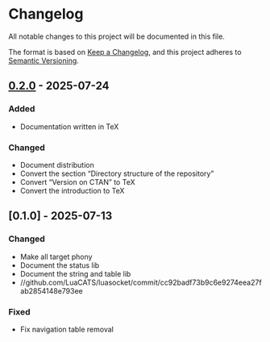 # Changelog

All notable changes to this project will be documented in this file.

The format is based on [Keep a Changelog](https://keepachangelog.com/en/1.1.0/),
and this project adheres to [Semantic Versioning](https://semver.org/spec/v2.0.0.html).

## [0.2.0] - 2025-07-24

### Added

- Documentation written in TeX

### Changed

- Document distribution
- Convert the section “Directory structure of the repository”
- Convert “Version on CTAN” to TeX
- Convert the introduction to TeX

## [0.1.0] - 2025-07-13

### Changed

- Make all target phony
- Document the status lib
- Document the string and table lib
- //github.com/LuaCATS/luasocket/commit/cc92badf73b9c6e9274eea27fab2854148e793ee

### Fixed

- Fix navigation table removal

[0.2.0]: https://github.com/Josef-Friedrich/LuaTeX_Lua-API/compare/v0.1.0..v0.2.0

<!-- generated by git-cliff -->
